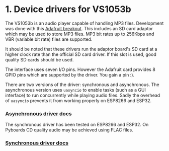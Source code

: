 # 1. Device drivers for VS1053b

The VS1053b is an audio player capable of handling MP3 files. Development was
done with this [Adafruit breakout](https://www.adafruit.com/product/1381). This
includes an SD card adaptor which may be used to store MP3 files. MP3 bit rates
up to 256Kbps and VBR (variable bit rate) files are supported.

It should be noted that these drivers run the adaptor board's SD card at a
higher clock rate than the official SD card driver. If this slot is used, good
quality SD cards should be used.

The interface uses seven I/O pins. However the Adafruit card provides 8 GPIO
pins which are supported by the driver. You gain a pin :).

There are two versions of the driver: synchronous and asynchronous. The
asynchronous version uses `uasyncio` to enable tasks (such as a GUI interface)
to run concurrently while playing audio files. Sadly the overhead of
`uasyncio` prevents it from working properly on ESP8266 and ESP32.

### [Asynchronous driver docs](./ASYNC.md)

The synchronous driver has been tested on ESP8266 and ESP32. On Pyboards CD
quality audio may be achieved using FLAC files.

### [Synchronous driver docs](./SYNCHRONOUS.md)
